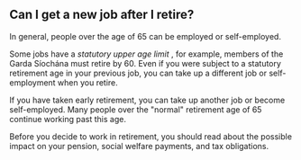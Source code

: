 ##  Can I get a new job after I retire?

In general, people over the age of 65 can be employed or self-employed.

Some jobs have a _statutory upper age limit_ , for example, members of the
Garda Síochána must retire by 60. Even if you were subject to a statutory
retirement age in your previous job, you can take up a different job or self-
employment when you retire.

If you have taken early retirement, you can take up another job or become
self-employed. Many people over the "normal" retirement age of 65 continue
working past this age.

Before you decide to work in retirement, you should read about the possible
impact on your pension, social welfare payments, and tax obligations.

